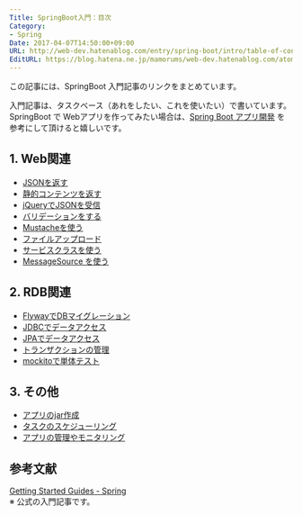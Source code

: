 ```yaml
---
Title: SpringBoot入門：目次
Category:
- Spring
Date: 2017-04-07T14:50:00+09:00
URL: http://web-dev.hatenablog.com/entry/spring-boot/intro/table-of-contents
EditURL: https://blog.hatena.ne.jp/mamorums/web-dev.hatenablog.com/atom/entry/10328749687179112311
---
```


この記事には、SpringBoot 入門記事のリンクをまとめています。

入門記事は、タスクベース（あれをしたい、これを使いたい）で書いています。SpringBoot で Webアプリを作ってみたい場合は、[Spring Boot アプリ開発](/entry/spring-boot/dev-web-app/table-of-contents) を参考にして頂けると嬉しいです。

## 1. Web関連
- [JSONを返す](/entry/spring-boot/intro/response-json)
- [静的コンテンツを返す](/entry/spring-boot/intro/response-static-content)
- [jQueryでJSONを受信](/entry/spring-boot/intro/jquery-ajax-json)
- [バリデーションをする](/entry/spring-boot/validation/quick-start)
- [Mustacheを使う](/entry/spring-boot/intro/mustache-template)
- [ファイルアップロード](/entry/spring-boot/intro/file-upload)
- [サービスクラスを使う](/entry/spring-boot/intro/service-class)
- [MessageSource を使う](/entry/spring-boot/intro/message-source)

## 2. RDB関連
- [FlywayでDBマイグレーション](/entry/spring-boot/intro/flyway)
- [JDBCでデータアクセス](/entry/spring-boot/intro/jdbc)
- [JPAでデータアクセス](/entry/spring-boot/intro/jpa)
- [トランザクションの管理](/entry/spring-boot/intro/transaction)
- [mockitoで単体テスト](/entry/spring-boot/intro/mockito)

## 3. その他
- [アプリのjar作成](/entry/spring-boot/intro/create-jar)
- [タスクのスケジューリング](/entry/spring-boot/intro/scheduling-task)
- [アプリの管理やモニタリング](/entry/spring-boot/intro/monitoring-app)

## 参考文献
[Getting Started Guides - Spring](http://spring.io/guides)  
※ 公式の入門記事です。

